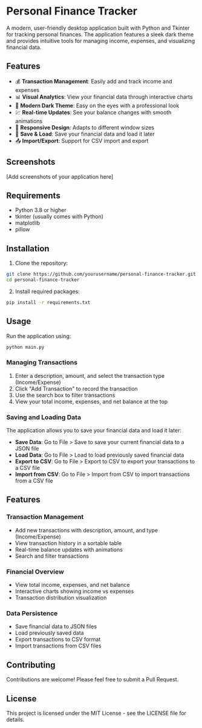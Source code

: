 # Personal Finance Tracker

A modern, user-friendly desktop application built with Python and Tkinter for tracking personal finances. The application features a sleek dark theme and provides intuitive tools for managing income, expenses, and visualizing financial data.

## Features

- 💰 **Transaction Management**: Easily add and track income and expenses
- 📊 **Visual Analytics**: View your financial data through interactive charts
- 🌙 **Modern Dark Theme**: Easy on the eyes with a professional look
- 💹 **Real-time Updates**: See your balance changes with smooth animations
- 📱 **Responsive Design**: Adapts to different window sizes
- 💾 **Save & Load**: Save your financial data and load it later
- 📤 **Import/Export**: Support for CSV import and export

## Screenshots

[Add screenshots of your application here]

## Requirements

- Python 3.8 or higher
- tkinter (usually comes with Python)
- matplotlib
- pillow

## Installation

1. Clone the repository:
```bash
git clone https://github.com/yourusername/personal-finance-tracker.git
cd personal-finance-tracker
```

2. Install required packages:
```bash
pip install -r requirements.txt
```

## Usage

Run the application using:
```bash
python main.py
```

### Managing Transactions

1. Enter a description, amount, and select the transaction type (Income/Expense)
2. Click "Add Transaction" to record the transaction
3. Use the search box to filter transactions
4. View your total income, expenses, and net balance at the top

### Saving and Loading Data

The application allows you to save your financial data and load it later:

- **Save Data**: Go to File > Save to save your current financial data to a JSON file
- **Load Data**: Go to File > Load to load previously saved financial data
- **Export to CSV**: Go to File > Export to CSV to export your transactions to a CSV file
- **Import from CSV**: Go to File > Import from CSV to import transactions from a CSV file

## Features

### Transaction Management
- Add new transactions with description, amount, and type (Income/Expense)
- View transaction history in a sortable table
- Real-time balance updates with animations
- Search and filter transactions

### Financial Overview
- View total income, expenses, and net balance
- Interactive charts showing income vs expenses
- Transaction distribution visualization

### Data Persistence
- Save financial data to JSON files
- Load previously saved data
- Export transactions to CSV format
- Import transactions from CSV files

## Contributing

Contributions are welcome! Please feel free to submit a Pull Request.

## License

This project is licensed under the MIT License - see the LICENSE file for details.